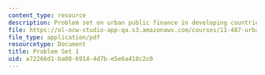 ```yaml
---
content_type: resource
description: Problem set on urban public finance in developing countries.
file: https://ol-ocw-studio-app-qa.s3.amazonaws.com/courses/11-487-urban-public-finance-in-developing-countries-fall-2004/a72266d1ba0869144d7be5e6a418c2c0_ps1.pdf
file_type: application/pdf
resourcetype: Document
title: Problem Set 1
uid: a72266d1-ba08-6914-4d7b-e5e6a418c2c0
---
```


